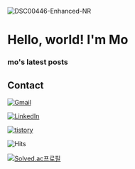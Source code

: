 ![DSC00446-Enhanced-NR](https://github.com/user-attachments/assets/67a50e7c-6db2-4f1a-902b-03efbc250579)



# Hello, world! I'm Mo

### mo's latest posts

<!-- BLOG-POST-LIST:START -->

<!-- BLOG-POST-LIST:END -->



## Contact 

[![Gmail](https://img.shields.io/badge/Gmail-D14836.svg?&logo=gmail&logoColor=white)](mailto:jmmo0722@gmail.com)

[![LinkedIn](https://img.shields.io/badge/LinkedIn-0A66C2?&logo=linkedin&logoColor=fff)](https://www.linkedin.com/in/%EC%A0%95%EB%AF%BC-%EB%AA%A8-289504385/)

[![tistory](https://img.shields.io/badge/tistory-E34F26.svg?&logo=tistory&logoColor=white)](https://mozmin.tistory.com)



![Hits](https://komarev.com/ghpvc/?username=mozmin) 

[![Solved.ac프로필](http://mazassumnida.wtf/api/mini/generate_badge?boj=jmmo0722)](https://solved.ac/jmmo0722)
